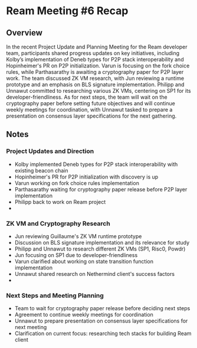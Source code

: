# Ream Meeting #6 Recap

## Overview

In the recent Project Update and Planning Meeting for the Ream developer team, participants shared progress updates on key initiatives, including Kolby’s implementation of Deneb types for P2P stack interoperability and Hopinheimer's PR on P2P initialization. Varun is focusing on the fork choice rules, while Parthasarathy is awaiting a cryptography paper for P2P layer work. The team discussed ZK VM research, with Jun reviewing a runtime prototype and an emphasis on BLS signature implementation. Philipp and Unnawut committed to researching various ZK VMs, centering on SP1 for its developer-friendliness. As for next steps, the team will wait on the cryptography paper before setting future objectives and will continue weekly meetings for coordination, with Unnawut tasked to prepare a presentation on consensus layer specifications for the next gathering.

## Notes

### Project Updates and Direction
- Kolby implemented Deneb types for P2P stack interoperability with existing beacon chain
- Hopinheimer's PR for P2P initialization with discovery is up
- Varun working on fork choice rules implementation
- Parthasarathy waiting for cryptography paper release before P2P layer implementation
- Philipp back to work on Ream project
- 
### ZK VM and Cryptography Research
- Jun reviewing Guillaume's ZK VM runtime prototype
- Discussion on BLS signature implementation and its relevance for study
- Philipp and Unnawut to research different ZK VMs (SP1, Risc0, Powdr)
- Jun focusing on SP1 due to developer-friendliness
- Varun clarified about working on state transition function implementation
- Unnawut shared research on Nethermind client's success factors
- 
### Next Steps and Meeting Planning
- Team to wait for cryptography paper release before deciding next steps
- Agreement to continue weekly meetings for coordination
- Unnawut to prepare presentation on consensus layer specifications for next meeting
- Clarification on current focus: researching tech stacks for building Ream client

